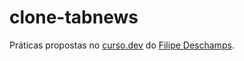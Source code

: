 # clone-tabnews
Práticas propostas no [curso.dev](https://curso.dev) do [Filipe Deschamps](https://github.com/filipedeschamps).
